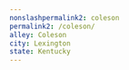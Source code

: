 ```yaml
---
﻿nonslashpermalink2: coleson
permalink2: /coleson/
alley: Coleson
city: Lexington
state: Kentucky
---
```


